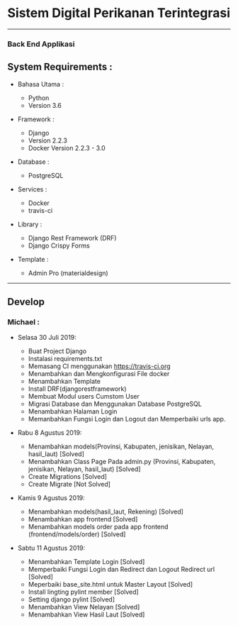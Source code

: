# Sistem Digital Perikanan Terintegrasi
----------------------------------------------------

### Back End Applikasi

## System Requirements :
* Bahasa Utama :
  - Python
  - Version 3.6

* Framework :
  - Django
  - Version 2.2.3
  - Docker Version 2.2.3 - 3.0

* Database :
  - PostgreSQL

* Services :
  - Docker
  - travis-ci

* Library :
  - Django Rest Framework (DRF)
  - Django Crispy Forms

* Template :
  - Admin Pro (materialdesign)
----------------------------------------------------

## Develop

### Michael :

* Selasa 30 Juli 2019:
  - Buat Project Django
  - Instalasi requirements.txt
  - Memasang CI menggunakan https://travis-ci.org
  - Menambahkan dan Mengkonfigurasi File docker
  - Menambahkan Template
  - Install DRF(djangorestframework)
  - Membuat Modul users Cumstom User
  - Migrasi Database dan Menggunakan Database PostgreSQL
  - Menambahkan Halaman Login
  - Memanbahkan Fungsi Login dan Logout dan Memperbaiki urls app.

* Rabu 8 Agustus 2019:
  - Menambahkan models(Provinsi, Kabupaten, jenisikan, Nelayan, hasil_laut) [Solved]
  - Menambahkan Class Page Pada admin.py (Provinsi, Kabupaten, jenisikan, Nelayan, hasil_laut) [Solved]
  - Create Migrations [Solved]
  - Create Migrate [Not Solved]

* Kamis 9 Agustus 2019:
  - Menambahkan models(hasil_laut, Rekening) [Solved]
  - Menambahkan app frontend [Solved]
  - Menambahkan models order pada app frontend (frontend/models/order) [Solved]

* Sabtu 11 Agustus 2019:
  - Menambahkan Template Login [Solved]
  - Memperbaiki Fungsi Login dan Redirect dan Logout Redirect url [Solved]
  - Meperbaiki base_site.html untuk Master Layout [Solved]
  - Install lingting pylint member [Solved]
  - Setting django pylint [Solved]
  - Menambahkan View Nelayan [Solved]
  - Menambahkan View Hasil Laut [Solved]
